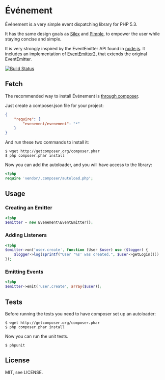 # Événement

Événement is a very simple event dispatching library for PHP 5.3.

It has the same design goals as [Silex](http://silex-project.org) and
[Pimple](http://pimple-project.org), to empower the user while staying concise
and simple.

It is very strongly inspired by the EventEmitter API found in
[node.js](http://nodejs.org). It includes an implementation of
[EventEmitter2](https://github.com/hij1nx/EventEmitter2), that extends
the original EventEmitter.

[![Build Status](https://secure.travis-ci.org/igorw/evenement.png)](http://travis-ci.org/igorw/evenement)

## Fetch

The recommended way to install Événement is [through composer](http://packagist.org).

Just create a composer.json file for your project:

```JSON
{
    "require": {
        "evenement/evenement": "*"
    }
}
```

And run these two commands to install it:

    $ wget http://getcomposer.org/composer.phar
    $ php composer.phar install

Now you can add the autoloader, and you will have access to the library:

```php
<?php
require 'vendor/.composer/autoload.php';
```

## Usage

### Creating an Emitter

```php
<?php
$emitter = new Evenement\EventEmitter();
```

### Adding Listeners

```php
<?php
$emitter->on('user.create', function (User $user) use ($logger) {
    $logger->log(sprintf("User '%s' was created.", $user->getLogin()));
});
```

### Emitting Events

```php
<?php
$emitter->emit('user.create', array($user));
```

Tests
-----

Before running the tests you need to have composer set up an autoloader:

    $ wget http://getcomposer.org/composer.phar
    $ php composer.phar install

Now you can run the unit tests.

    $ phpunit

License
-------
MIT, see LICENSE.
